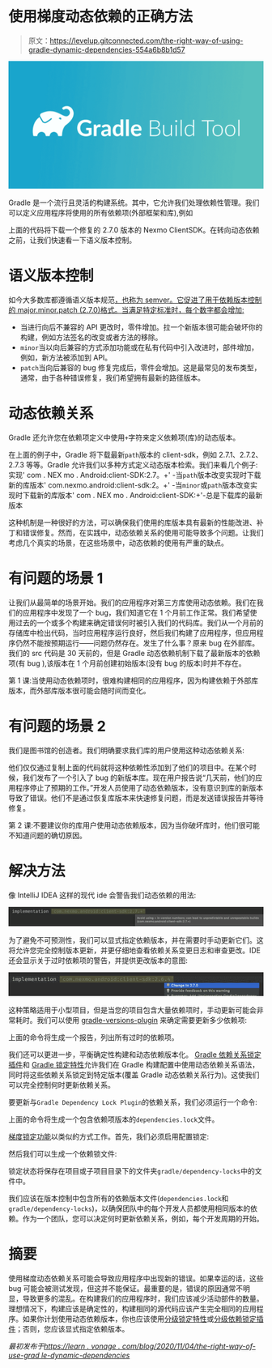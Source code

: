 # 使用梯度动态依赖的正确方法

> 原文：<https://levelup.gitconnected.com/the-right-way-of-using-gradle-dynamic-dependencies-554a6b8b1d57>

![](img/19451d2d8965a9e4d89a75678f8a4b84.png)

Gradle 是一个流行且灵活的构建系统。其中，它允许我们处理依赖性管理。我们可以定义应用程序将使用的所有依赖项(外部框架和库),例如

上面的代码将下载一个修复的 2.7.0 版本的 Nexmo ClientSDK。在转向动态依赖之前，让我们快速看一下语义版本控制。

# 语义版本控制

如今大多数库都遵循语义版本规范[，也称为 semver。它促进了用于依赖版本控制的 major.minor.patch (2.7.0)格式。当满足特定标准时，每个数字都会增加:](https://semver.org/)

*   当进行向后不兼容的 API 更改时，零件增加。拉一个新版本很可能会破坏你的构建，例如方法签名的改变或者方法的移除。
*   `minor`当以向后兼容的方式添加功能或在私有代码中引入改进时，部件增加，例如，新方法被添加到 API。
*   `patch`当向后兼容的 bug 修复完成后，零件会增加。这是最常见的发布类型，通常，由于各种错误修复，我们希望拥有最新的路径版本。

# 动态依赖关系

Gradle 还允许您在依赖项定义中使用`+`字符来定义依赖项(库)的动态版本。

在上面的例子中，Gradle 将下载最新`path`版本的 client-sdk，例如 2.7.1、2.7.2、2.7.3 等等。Gradle 允许我们以多种方式定义动态版本检索。我们来看几个例子:实现' com . NEX mo . Android:client-SDK:2.7。+' -当`path`版本改变实现时下载新的库版本' com.nexmo.android:client-sdk:2。+' -当`minor`或`path`版本改变实现时下载新的库版本' com . NEX mo . Android:client-SDK:+'-总是下载库的最新版本

这种机制是一种很好的方法，可以确保我们使用的库版本具有最新的性能改进、补丁和错误修复。然而，在实践中，动态依赖关系的使用可能导致多个问题。让我们考虑几个真实的场景，在这些场景中，动态依赖的使用有严重的缺点。

# 有问题的场景 1

让我们从最简单的场景开始。我们的应用程序对第三方库使用动态依赖。我们在我们的应用程序中发现了一个 bug，我们知道它在 1 个月前工作正常。我们希望使用过去的一个或多个构建来确定错误何时被引入我们的代码库。我们从一个月前的存储库中检出代码，当时应用程序运行良好，然后我们构建了应用程序，但应用程序仍然不能按预期运行——问题仍然存在。发生了什么事？原来 bug 在外部库。我们的 src 代码是 30 天前的，但是 Gradle 动态依赖机制下载了最新版本的依赖项(有 bug ),该版本在 1 个月前创建初始版本(没有 bug 的版本)时并不存在。

第 1 课:当使用动态依赖项时，很难构建相同的应用程序，因为构建依赖于外部库版本，而外部库版本很可能会随时间而变化。

# 有问题的场景 2

我们是图书馆的创造者。我们明确要求我们库的用户使用这种动态依赖关系:

他们仅仅通过复制上面的代码就将这种依赖性添加到了他们的项目中。在某个时候，我们发布了一个引入了 bug 的新版本库。现在用户报告说“几天前，他们的应用程序停止了预期的工作。”开发人员使用了动态依赖版本，没有意识到库的新版本导致了错误。他们不是通过恢复库版本来快速修复问题，而是发送错误报告并等待修复。

第 2 课:不要建议你的库用户使用动态依赖版本，因为当你破坏库时，他们很可能不知道问题的确切原因。

# 解决方法

像 IntelliJ IDEA 这样的现代 ide 会警告我们动态依赖的用法:

![](img/277a83a0c961aaa992460f5fc29ba9d2.png)

为了避免不可预测性，我们可以显式指定依赖版本，并在需要时手动更新它们。这将允许您完全控制版本更新，并更仔细地查看依赖关系变更日志和审查更改。IDE 还会显示关于过时依赖项的警告，并提供更改版本的意图:

![](img/65a3f315de97da0800e3484e2f72ee62.png)

这种策略适用于小型项目，但是当您的项目包含大量依赖项时，手动更新可能会非常耗时。我们可以使用 [gradle-versions-plugin](https://github.com/ben-manes/gradle-versions-plugin) 来确定需要更新多少依赖项:

上面的命令将生成一个报告，列出所有过时的依赖项。

我们还可以更进一步，平衡确定性构建和动态依赖版本化。 [Gradle 依赖关系锁定插件](https://github.com/nebula-plugins/gradle-dependency-lock-plugin)和 [Gradle 锁定特性](https://docs.gradle.org/current/userguide/dependency_locking.html)允许我们在 Gradle 构建配置中使用动态依赖关系语法，同时将这些依赖关系锁定到特定版本(覆盖 Gradle 动态依赖关系行为)。这使我们可以完全控制何时更新依赖关系。

要更新与`Gradle Dependency Lock Plugin`的依赖关系，我们必须运行一个命令:

上面的命令将生成一个包含依赖项版本的`dependencies.lock`文件。

[梯度锁定功能](https://docs.gradle.org/current/userguide/dependency_locking.html)以类似的方式工作。首先，我们必须启用配置锁定:

然后我们可以生成一个依赖锁文件:

锁定状态将保存在项目或子项目目录下的文件夹`gradle/dependency-locks`中的文件中。

我们应该在版本控制中包含所有的依赖版本文件(`dependencies.lock`和`gradle/dependency-locks`)，以确保团队中的每个开发人员都使用相同版本的依赖。作为一个团队，您可以决定何时更新依赖关系，例如，每个开发周期的开始。

# 摘要

使用梯度动态依赖关系可能会导致应用程序中出现新的错误。如果幸运的话，这些 bug 可能会被测试发现，但这并不能保证。最重要的是，错误的原因通常不明显，导致更多的混乱。在构建我们的应用程序时，我们应该减少活动部件的数量。理想情况下，构建应该是确定性的，构建相同的源代码应该产生完全相同的应用程序。如果你计划使用动态依赖版本，你也应该使用[分级锁定特性](https://docs.gradle.org/current/userguide/dependency_locking.html)或[分级依赖锁定插件](https://github.com/nebula-plugins/gradle-dependency-lock-plugin)；否则，您应该显式指定依赖版本。

*最初发布于*[*https://learn . vonage . com/blog/2020/11/04/the-right-way-of-use-grad le-dynamic-dependencies*](https://learn.vonage.com/blog/2020/11/04/the-right-way-of-using-gradle-dynamic-dependencies)